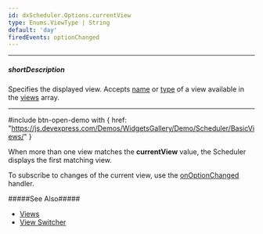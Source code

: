 ```yaml
---
id: dxScheduler.Options.currentView
type: Enums.ViewType | String
default: 'day'
firedEvents: optionChanged
---
```

---
##### shortDescription
Specifies the displayed view. Accepts [name](/api-reference/10%20UI%20Components/dxScheduler/1%20Configuration/views/name.md '/Documentation/ApiReference/UI_Components/dxScheduler/Configuration/views/#name') or [type](/api-reference/10%20UI%20Components/dxScheduler/1%20Configuration/views/type.md '/Documentation/ApiReference/UI_Components/dxScheduler/Configuration/views/#type') of a view available in the [views](/api-reference/10%20UI%20Components/dxScheduler/1%20Configuration/views '/Documentation/ApiReference/UI_Components/dxScheduler/Configuration/views/') array.

---
#include btn-open-demo with {
    href: "https://js.devexpress.com/Demos/WidgetsGallery/Demo/Scheduler/BasicViews/"
}

When more than one view matches the **currentView** value, the Scheduler displays the first matching view.

To subscribe to changes of the current view, use the [onOptionChanged](/api-reference/10%20UI%20Components/dxScheduler/1%20Configuration/onOptionChanged.md '/Documentation/ApiReference/UI_Components/dxScheduler/Configuration/#onOptionChanged') handler.

#####See Also#####
- [Views](/concepts/05%20UI%20Components/Scheduler/060%20Views/010%20View%20Types/010%20Day%20View.md '/Documentation/Guide/UI_Components/Scheduler/Views/')
- [View Switcher](/concepts/05%20UI%20Components/Scheduler/070%20View%20Switcher.md '/Documentation/Guide/UI_Components/Scheduler/View_Switcher/')
